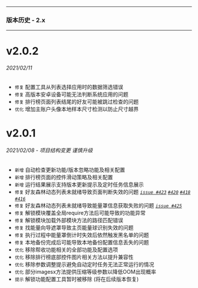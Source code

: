 ******
### 版本历史 - 2.x
******
# v2.0.2
###### 2021/02/11
* `修复` 配置工具从列表选择应用时的数据筛选错误
* `修复` 高版本安卓设备可能无法判断系统应用的问题
* `修复` 排行榜页面列表结尾的好友可能被跳过检查的问题
* `优化` 增加主账户头像本地样本尺寸检测以防止尺寸越界

# v2.0.1
###### 2021/02/08 - 项目结构变更 谨慎升级
* `新增` 自动检查更新功能/版本忽略功能及相关配置
* `新增` 排行榜页面的控件滑动策略及相关配置
* `新增` 运行结果展示支持版本更新提示及定时任务信息展示
* `修复` 好友森林动态列表未就绪导致页面判断失效的问题 _[`issue #423`](https://github.com/SuperMonster003/Ant-Forest/issues/423)_ _[`#420`](https://github.com/SuperMonster003/Ant-Forest/issues/420)_ _[`#418`](https://github.com/SuperMonster003/Ant-Forest/issues/418)_ _[`#416`](https://github.com/SuperMonster003/Ant-Forest/issues/416)_
* `修复` 好友森林动态列表未就绪导致能量罩信息获取失败的问题 _[`issue #425`](https://github.com/SuperMonster003/Ant-Forest/issues/425)_
* `修复` 解锁模块覆盖全局require方法后可能导致的功能异常
* `修复` 解锁模块加载外部模块方法的路径匹配错误
* `修复` 找能量向导遮罩导致主页能量球识别失效的问题
* `修复` 执行过程中能量罩倒计时失效后依然触发黑名单的问题
* `修复` 本地备份完成后可能导致本地备份配置信息丢失的问题
* `优化` 移除帮收功能相关的全部功能及配置选项
* `优化` 移除排行榜底部控件图片相关方法以提升兼容性
* `优化` 移除参数调整提示避免自动定时任务无法正常运行的情况
* `优化` 部分imagesx方法提供压缩等级参数以降低OOM出现概率
* `提示` 解锁功能配置工具暂时被移除 (将在后续版本恢复)